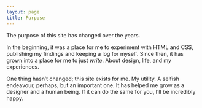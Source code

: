 ```yaml
---
layout: page
title: Purpose
---
```


The purpose of this site has changed over the years.

In the beginning, it was a place for me to experiment with HTML and CSS, publishing my findings and keeping a log for myself. Since then, it has grown into a place for me to just *write*. About design, life, and my experiences.

One thing hasn’t changed; this site exists for me. My utility. A selfish endeavour, perhaps, but an important one. It has helped me grow as a designer and a human being. If it can do the same for you, I’ll be incredibly happy.